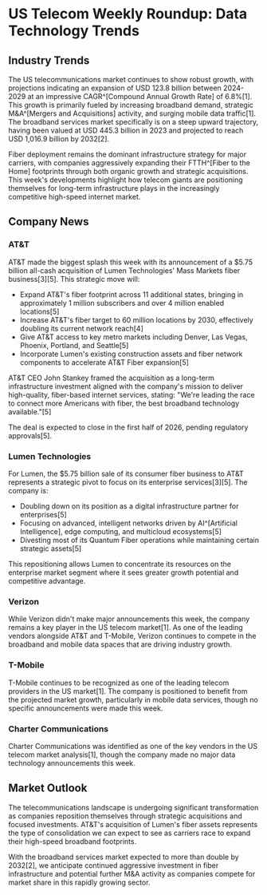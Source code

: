 # US Telecom Weekly Roundup: Data Technology Trends

## Industry Trends

The US telecommunications market continues to show robust growth, with projections indicating an expansion of USD 123.8 billion between 2024-2029 at an impressive CAGR^[Compound Annual Growth Rate] of 6.8%[1]. This growth is primarily fueled by increasing broadband demand, strategic M&A^[Mergers and Acquisitions] activity, and surging mobile data traffic[1]. The broadband services market specifically is on a steep upward trajectory, having been valued at USD 445.3 billion in 2023 and projected to reach USD 1,016.9 billion by 2032[2].

Fiber deployment remains the dominant infrastructure strategy for major carriers, with companies aggressively expanding their FTTH^[Fiber to the Home] footprints through both organic growth and strategic acquisitions. This week's developments highlight how telecom giants are positioning themselves for long-term infrastructure plays in the increasingly competitive high-speed internet market.

## Company News

### AT&T

AT&T made the biggest splash this week with its announcement of a $5.75 billion all-cash acquisition of Lumen Technologies' Mass Markets fiber business[3][5]. This strategic move will:

- Expand AT&T's fiber footprint across 11 additional states, bringing in approximately 1 million subscribers and over 4 million enabled locations[5]
- Increase AT&T's fiber target to 60 million locations by 2030, effectively doubling its current network reach[4]
- Give AT&T access to key metro markets including Denver, Las Vegas, Phoenix, Portland, and Seattle[5]
- Incorporate Lumen's existing construction assets and fiber network components to accelerate AT&T Fiber expansion[5]

AT&T CEO John Stankey framed the acquisition as a long-term infrastructure investment aligned with the company's mission to deliver high-quality, fiber-based internet services, stating: "We're leading the race to connect more Americans with fiber, the best broadband technology available."[5]

The deal is expected to close in the first half of 2026, pending regulatory approvals[5].

### Lumen Technologies

For Lumen, the $5.75 billion sale of its consumer fiber business to AT&T represents a strategic pivot to focus on its enterprise services[3][5]. The company is:

- Doubling down on its position as a digital infrastructure partner for enterprises[5]
- Focusing on advanced, intelligent networks driven by AI^[Artificial Intelligence], edge computing, and multicloud ecosystems[5]
- Divesting most of its Quantum Fiber operations while maintaining certain strategic assets[5]

This repositioning allows Lumen to concentrate its resources on the enterprise market segment where it sees greater growth potential and competitive advantage.

### Verizon

While Verizon didn't make major announcements this week, the company remains a key player in the US telecom market[1]. As one of the leading vendors alongside AT&T and T-Mobile, Verizon continues to compete in the broadband and mobile data spaces that are driving industry growth.

### T-Mobile

T-Mobile continues to be recognized as one of the leading telecom providers in the US market[1]. The company is positioned to benefit from the projected market growth, particularly in mobile data services, though no specific announcements were made this week.

### Charter Communications

Charter Communications was identified as one of the key vendors in the US telecom market analysis[1], though the company made no major data technology announcements this week.

## Market Outlook

The telecommunications landscape is undergoing significant transformation as companies reposition themselves through strategic acquisitions and focused investments. AT&T's acquisition of Lumen's fiber assets represents the type of consolidation we can expect to see as carriers race to expand their high-speed broadband footprints.

With the broadband services market expected to more than double by 2032[2], we anticipate continued aggressive investment in fiber infrastructure and potential further M&A activity as companies compete for market share in this rapidly growing sector.